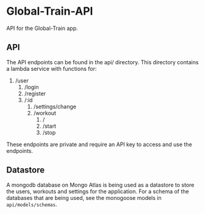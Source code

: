 # Global-Train-API
API for the Global-Train app.

## API
The API endpoints can be found in the api/ directory. This directory contains a lambda service with functions for:
   1. /user
      1. /login
      2. /register
      3. /:id
         1. /settings/change
         2. /workout
            1. /
            2. /start
            3. /stop

These endpoints are private and require an API key to access and use the endpoints. 

## Datastore
A mongodb database on Mongo Atlas is being used as a datastore to store the users, workouts and settings for the application. For a schema of the databases that are being used, see the monogoose models in `api/models/schemas`.